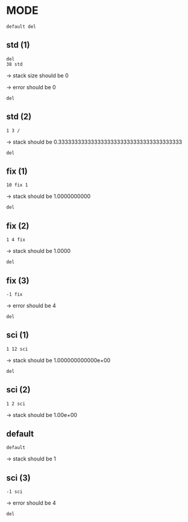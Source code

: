 # MODE
`default del`

## std (1)

```
del
38 std
```

-> stack size should be 0

-> error should be 0

`del`

## std (2)

`1 3 /`

-> stack should be 0.33333333333333333333333333333333333333

`del`

## fix (1)

`10 fix 1`

-> stack should be 1.0000000000

`del`

## fix (2)

`1 4 fix`

-> stack should be 1.0000

`del`

## fix (3)

`-1 fix`

-> error should be 4

`del`

## sci (1)

`1 12 sci`

-> stack should be 1.000000000000e+00

`del`

## sci (2)

`1 2 sci`

-> stack should be 1.00e+00

## default

`default`

-> stack should be 1

## sci (3)

`-1 sci`

-> error should be 4

`del`
